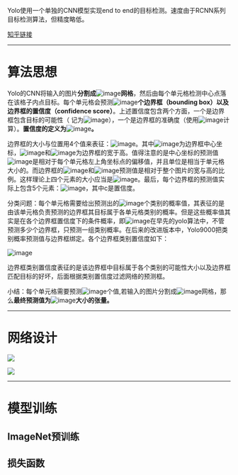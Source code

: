 Yolo使用一个单独的CNN模型实现end to end的目标检测。速度由于RCNN系列目标检测算法，但精度略低。

[知乎链接](https://zhuanlan.zhihu.com/p/32525231)

---

# 算法思想
Yolo的CNN将输入的图片**分割成**![image](https://cdn.nlark.com/yuque/__latex/8eda040a64788851fdad3f88f1932654.svg)**网格**，然后由每个单元格检测中心点落在该格子内点目标。每个单元格会预测![image](https://cdn.nlark.com/yuque/__latex/e3e6ace30a115e42cae3163d49bdf119.svg)**个边界框（bounding box）**以及**边界框的置信度（confidence score）**。上述置信度包含两个方面，一个是边界框包含目标的可能性（ 记为![image](https://cdn.nlark.com/yuque/__latex/14f84b51bc2cb8192bcc240e59c8081c.svg)），一个是边界框的准确度（使用![image](https://cdn.nlark.com/yuque/__latex/214668b5b2ef3f2cde8718b88432a183.svg)计算）。**置信度的定义为**![image](https://cdn.nlark.com/yuque/__latex/5b3af1be565d76f95199e9716f47913c.svg)**。**

边界框的大小与位置用4个值来表征：![image](https://cdn.nlark.com/yuque/__latex/1addf9d5c3ec6fde1382b6e876ddd484.svg)。其中![image](https://cdn.nlark.com/yuque/__latex/77e36ce6fda575c648e7059bfa63fade.svg)为边界框中心坐标，![image](https://cdn.nlark.com/yuque/__latex/c9b08ae6d9fed72562880f75720531bc.svg)和![image](https://cdn.nlark.com/yuque/__latex/67df0f404d0960fadcc99f6258733f22.svg)为边界框的宽于高。值得注意的是中心坐标的预测值![image](https://cdn.nlark.com/yuque/__latex/77e36ce6fda575c648e7059bfa63fade.svg)是相对于每个单元格左上角坐标点的偏移值，并且单位是相当于单元格大小的。而边界框的![image](https://cdn.nlark.com/yuque/__latex/c9b08ae6d9fed72562880f75720531bc.svg)和![image](https://cdn.nlark.com/yuque/__latex/67df0f404d0960fadcc99f6258733f22.svg)预测值是相对于整个图片的宽与高的比例。这样理论上四个元素的大小应当是![image](https://cdn.nlark.com/yuque/__latex/12d16d9672fe55e37279ae7043b605de.svg)。最后，每个边界框的预测值实际上包含5个元素：![image](https://cdn.nlark.com/yuque/__latex/cd51c4bc0c9c5b584582970dfd28f40b.svg)，其中c是置信度。

分类问题：每个单元格需要给出预测出的![image](https://cdn.nlark.com/yuque/__latex/6f0e9db03441f0e41de3ad0600278f73.svg)个类别的概率值，其表征的是由该单元格负责预测的边界框其目标属于各单元格类别的概率。但是这些概率值其实是在各个边界框置信度下的条件概率，即![image](https://cdn.nlark.com/yuque/__latex/59345676b86d974a4ffcb2bf6f72a397.svg)在早先的yolo算法中，不管预测多少个边界框，只预测一组类别概率。在后来的改进版本中，Yolo9000把类别概率预测值与边界框绑定。各个边界框类别置信度如下：

![image](https://cdn.nlark.com/yuque/__latex/95c906150dec79da2ac14f65b5af17e0.svg)

边界框类别置信度表征的是该边界框中目标属于各个类别的可能性大小以及边界框匹配目标的好坏，后面根据类别置信度过滤网络的预测框。

小结：每个单元格需要预测![image](https://cdn.nlark.com/yuque/__latex/02ecc83332ad08a3c2bba56ec7828faf.svg)个值,若输入的图片分割成![image](https://cdn.nlark.com/yuque/__latex/8eda040a64788851fdad3f88f1932654.svg)网格，那么**最终预测值为**![image](https://cdn.nlark.com/yuque/__latex/636c20f34c00437b2bdd1b64614d85a6.svg)**大小的张量。**

---

# 网络设计
![](https://cdn.nlark.com/yuque/0/2023/png/29307286/1691662767709-2d6d0167-088e-4a67-8aa2-bfe3917773e1.png)





![](https://cdn.nlark.com/yuque/0/2023/png/29307286/1691663061346-a78b83b8-1398-46d1-8683-6649318e668f.png)



---

# 模型训练
## ImageNet预训练
## 损失函数
 

